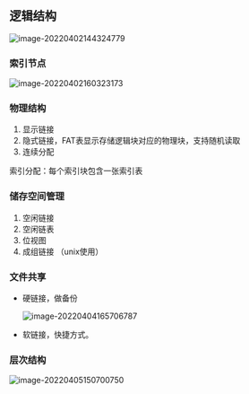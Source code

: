 ## 逻辑结构

![image-20220402144324779](E:\学习笔记\typora\img\image-20220402144324779.png)

 ### 索引节点

![image-20220402160323173](E:\学习笔记\typora\img\image-20220402160323173.png)

### 物理结构

1. 显示链接
2. 隐式链接，FAT表显示存储逻辑块对应的物理块，支持随机读取
3. 连续分配

索引分配：每个索引块包含一张索引表

### 储存空间管理

1. 空闲链接
2. 空闲链表
3. 位视图
4. 成组链接 （unix使用）

### 文件共享

- 硬链接，做备份

  ![image-20220404165706787](E:\学习笔记\typora\img\image-20220404165706787.png)

- 软链接，快捷方式。

### 层次结构

![image-20220405150700750](E:\学习笔记\typora\img\image-20220405150700750.png)